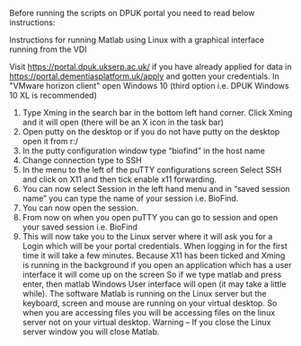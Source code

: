 Before running the scripts on DPUK portal you need to read below instructions:

Instructions for running Matlab using Linux with a graphical interface running from the VDI

Visit https://portal.dpuk.ukserp.ac.uk/ if you have already applied for data in https://portal.dementiasplatform.uk/apply and gotten your credentials.
In "VMware horizon client" open Windows 10 (third option i.e. DPUK Windows 10 XL is recommended)

1)	Type Xming in the search bar in the bottom left hand corner. Click Xming and it will open (there will be an X icon in the task bar)
2)	Open putty on the desktop or if you do not have putty on the desktop open it from r:/
3)	In the putty configuration window type “biofind” in the host name
4)	Change connection type to SSH
5)	In the menu to the left of the puTTY configurations screen Select SSH and click on X11 and then tick enable x11 forwarding.
6)	You can now select Session in the left hand menu and in “saved session name” you can type the name of your session i.e. BioFind.
7)	You can now open the session.
8)	From now on when you open puTTY you can go to session and open your saved session i.e. BioFind
9)	This will now take you to the Linux server where it will ask you for a Login which will be your portal credentials.
When logging in for the first time it will take a few minutes.
Because X11 has been ticked and Xming is running in the background if you open an application which has a user interface it will come up on the screen
So if we type matlab and press enter, then matlab Windows User interface will open (it may take a little while). The software Matlab is running on the Linux server but the keyboard, screen and mouse are running on your virtual desktop. So when you are accessing files you will be accessing files on the linux server not on your virtual desktop.
Warning – If you close the Linux server window you will close Matlab.
